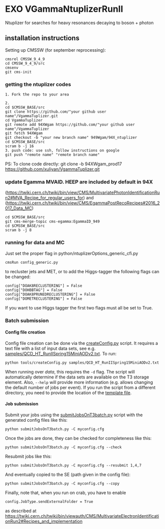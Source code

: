 # EXO VGammaNtuplizerRunII

Ntuplizer for searches for heavy resonances decaying to boson + photon

## installation instructions

Setting up CMSSW (for september reprocessing):

```
cmsrel CMSSW_9_4_9
cd CMSSW_9_4_9/src
cmsenv
git cms-init
```

### getting the ntuplizer codes
```
1. Fork the repo to your area

2. 
cd $CMSSW_BASE/src
git clone https://github.com/"your github user name"/VgammaTuplizer.git
cd VgammaTuplizer
git remote add 94XWgam https://github.com/"your github user name"/VgammaTuplizer
git fetch 94XWgam
git checkout -b "your new branch name" 949Wgam/94X_ntuplizer
cd $CMSSW_BASE/src
scram b -j 16
3. push code: use ssh, follow instructions on google
git push "remote name" "remote branch name"
```

PS: To clone code directly: git clone -b 94XWgam_prod17 https://github.com/xuliyan/VgammaTuplizer.git

### update Egamma MVAID. HEEP are included by default in 94X
(https://twiki.cern.ch/twiki/bin/view/CMS/MultivariatePhotonIdentificationRun2#MVA_Recipe_for_regular_users_for) and
(https://twiki.cern.ch/twiki/bin/view/CMS/EgammaPostRecoRecipes#2016_2017_Data_MC)
```
cd $CMSSW_BASE/src
git cms-merge-topic cms-egamma:EgammaID_949
cd $CMSSW_BASE/src
scram b -j 8
```


### running for data and MC
Just set the proper flag in python/ntuplizerOptions_generic_cfi.py

```
cmsRun config_generic.py 

```


to recluster jets and MET, or to add the Higgs-tagger the following flags can be changed:
```
config["DOAK8RECLUSTERING"] = False
config["DOHBBTAG"] = False
config["DOAK8PRUNEDRECLUSTERING"] = False
config["DOMETRECLUSTERING"] = False
```
If you want to use Higgs tagger the first two flags must all be set to True.

### Batch submission

#### Config file creation

Config file creation can be done via the [createConfig.py](Ntuplizer/tools/createConfig.py) script. It requires a text file with a list of input data sets, see e.g. [samples/QCD_HT_RunIISpring15MiniAODv2.txt](Ntuplizer/samples/QCD_HT_RunIISpring15MiniAODv2.txt). To run:
```
python tools/createConfig.py samples/QCD_HT_RunIISpring15MiniAODv2.txt
```
When running over *data*, this requires the ```-d``` flag. The script will automatically determine if the data sets are available on the T3 storage element. Also, ```--help``` will provide more information (e.g. allows changing the default number of jobs per event). If you run the script from a different directory, you need to provide the location of the [template file](Ntuplizer/submitJobsOnT3batch.cfg).

#### Job submission

Submit your jobs using the [submitJobsOnT3batch.py](Ntuplizer/submitJobsOnT3batch.py) script with the generated config files like this:
```
python submitJobsOnT3batch.py -C myconfig.cfg
```
Once the jobs are done, they can be checked for completeness like this:
```
python submitJobsOnT3batch.py -C myconfig.cfg --check
```
Resubmit jobs like this:
```
python submitJobsOnT3batch.py -C myconfig.cfg --resubmit 1,4,7
```
And eventually copied to the SE (path given in the config file):
```
python submitJobsOnT3batch.py -C myconfig.cfg --copy
```

Finally, note that, when you run on crab, you have to enable 
```
config.JobType.sendExternalFolder = True
```
as described at https://twiki.cern.ch/twiki/bin/viewauth/CMS/MultivariateElectronIdentificationRun2#Recipes_and_implementation
